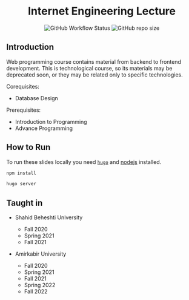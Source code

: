 <h1 align="center"> Internet Engineering Lecture </h1>

<p align="center">
  <img alt="GitHub Workflow Status" src="https://img.shields.io/github/actions/workflow/status/1995parham-teaching/ie-lecture/github-pages.yml?logo=github&style=for-the-badge">
  <img alt="GitHub repo size" src="https://img.shields.io/github/repo-size/1995parham-teaching/ie-lecture?logo=github&style=for-the-badge">
</p>

## Introduction

Web programming course contains material from backend to frontend development.
This is technological course, so its materials may be deprecated soon, or they may be related only to specific technologies.

Corequisites:

- Database Design

Prerequisites:

- Introduction to Programming
- Advance Programming

## How to Run

To run these slides locally you need [`hugo`](https://gohugo.io) and [nodejs](https://nodejs.dev/en/) installed.

```bash
npm install

hugo server
```

## Taught in

- Shahid Beheshti University
  - Fall 2020
  - Spring 2021
  - Fall 2021

- Amirkabir University
  - Fall 2020
  - Spring 2021
  - Fall 2021
  - Spring 2022
  - Fall 2022
  
